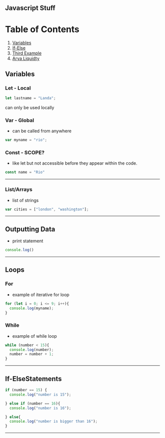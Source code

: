 ## Javascript Stuff
# Table of Contents
1. [Variables](#If-ElseStatements)
2. [If-Else](###)
3. [Third Example](#third-example)
4. [Arya Liquidty](#fourth-examplehttpwwwfourthexamplecom)
## Variables
### Let - Local

```javascript
let lastname = "Landa";
```
can only be used locally

### Var - Global
- can be called from anywhere
```javascript
var myname = "rio";
```
### Const - SCOPE?
- like let but not accessible before they appear within the code.
```javascript
const name = "Rio"
```
---
### List/Arrays
- list of strings
```javascript
var cities = ["london", "washington"];
```
---
## Outputting Data
- print statement
```javascript
console.log()
```
---
## Loops
### For
- example of iterative for loop
```javascript
for (let i = 0; i <= 9; i++){
  console.log(myname);
}
```

### While
- example of while loop
```javascript
while (number < 15){
  console.log(number);
  number = number + 1;
}
```
---
## If-ElseStatements
```javascript
if (number == 15) {
  console.log("number is 15");

} else if (number == 16){
  console.log("number is 16");

} else{
  console.log("number is bigger than 16");
} 
```
---

